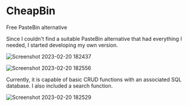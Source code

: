 # CheapBin
Free PasteBin alternative

Since I couldn't find a suitable PasteBin alternative that had everything I needed, I started developing my own version.

![Screenshot 2023-02-20 182437](https://user-images.githubusercontent.com/17532282/220169325-061fd902-15a3-41d2-b6ed-89b26187be01.png)

![Screenshot 2023-02-20 182556](https://user-images.githubusercontent.com/17532282/220169496-ddc03964-acdb-4887-8e33-1edaf04e2d24.png)

Currently, it is capable of basic CRUD functions with an associated SQL database. I also included a search function.

![Screenshot 2023-02-20 182529](https://user-images.githubusercontent.com/17532282/220169430-74866bc8-3258-46bf-ae65-f2ef835aeb1c.png)
